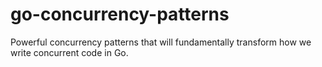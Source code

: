 # go-concurrency-patterns
Powerful concurrency patterns that will fundamentally transform how we write concurrent code in Go.
